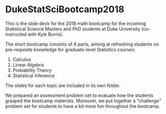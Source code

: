 # DukeStatSciBootcamp2018
This is the slide deck for the 2018 math bootcamp for the incoming Statistical Science Masters and PhD students at Duke University (co-instructed with Kyle Burris). 

The short bootcamp consists of 4 parts, aiming at refreshing students on pre-requisite knowledge for graduate-level Statistics courses:
1. Calculus 
2. Linear Algebra
3. Probability Theory
4. Statistical Inference

The slides for each topic are included in its own folder. 

We prepared an assessment problem set to evaluate how the students grasped the bootcamp materials. Moreover, we put together a "challenge" problem set for 
students to have a bit more fun throughout the bootcamp. 
